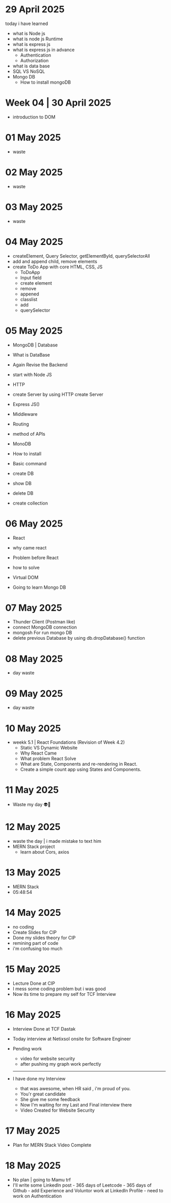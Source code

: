# 29 April 2025

today i have learned 

- what is Node js
- what is node js Runtime
- what is express js
- what is express js in advance 
   - Authentication 
   - Authorization 
- what is data base 
- SQL VS NoSQL
- Mongo DB 
  - How to install mongoDB 


# Week 04 | 30 April 2025

- introduction to DOM

# 01 May 2025 
 - waste

 # 02 May 2025 
 - waste

 # 03 May 2025 
 - waste

# 04 May 2025

- createElement, Query Selector, getElementById, querySelectorAll
- add and append child, remove elements
- create ToDo App with core HTML, CSS, JS
   - ToDoApp
   - Input field 
   - create element
   - remove
   - appened
   - classlist
   - add
   - querySelector

# 05 May 2025
- MongoDB | Database 
 - What is DataBase

- Again Revise the Backend 
 - start with Node JS
 - HTTP 
 - create Server by using HTTP create Server
 - Express JS()
 - Middleware
 - Routing 
 - method of APIs

- MonoDB
 -  How to install
 - Basic command 
  - create DB
  - show DB 
  - delete DB 
  - create collection

  # 06 May 2025

  - React 
  - why came react
  - Problem before React
  - how to solve 
  - Virtual DOM

  - Going to learn Mongo DB 

  # 07 May 2025

  - Thunder Client (Postman like)
  - connect MongoDB connection 
  - mongosh For run mongo DB
  - delete previous Database by using db.dropDatabase() function
  

  # 08 May 2025

  - day waste 

  # 09 May 2025

  - day waste 

  # 10 May 2025

  - weekk 5.1 | React Foundations (Revision of Week 4.2)
    - Static VS Dynamic Website
    - Why React Came
    - What problem React Solve
    - What are State, Components and re-rendering in React.
    - Create a simple count app using States and Components.

   # 11 May 2025

   - Waste my day 👽🥴

   # 12 May 2025
   - waste the day | i made mistake to text him 
   - MERN Stack project
     - learn about Cors, axios

 # 13 May 2025

 - MERN Stack 
 - 05:48:54

 # 14 May 2025

 - no coding 
 - Create Slides for CIP 
 - Done my slides theory for CIP
 - remining part of code 
 - i'm confusing too much 

# 15 May 2025
 - Lecture Done at CIP 
 - I mess some coding problem but i was good  
 - Now its time to prepare my self for TCF Interview

 # 16 May 2025
 - Interview Done at TCF Dastak
 - Today interview at Netixsol onsite for Software Engineer
 - Pending work
   - video for website security
    - after pushing my graph work perfectly

    ----

- I have done my Interview 
   - that was awesome, when HR said , i'm proud of you.
   - You'r great candidate
   - She give me some feedback
   - Now I'm waiting for my Last and Final interview there
   - Video Created for Website Security

# 17 May 2025

- Plan for MERN Stack Video Complete

# 18 May 2025

- No plan | going to Mamu trf 
- I'll write some LinkedIn post
      - 365 days of Leetcode
      - 365 days of Github
      - add Experience and Voluntor work at LinkedIn Profile 
      - need to work on Authentication

